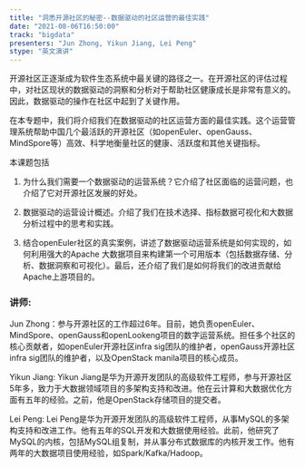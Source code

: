 ```yaml
---
title: "洞悉开源社区的秘密--数据驱动的社区运营的最佳实践"
date: "2021-08-06T16:50:00" 
track: "bigdata"
presenters: "Jun Zhong, Yikun Jiang, Lei Peng"
stype: "英文演讲"
---
```

开源社区正逐渐成为软件生态系统中最关键的路径之一。在开源社区的评估过程中，对社区现状的数据驱动的洞察和分析对于帮助社区健康成长是非常有意义的。因此，数据驱动的操作在社区中起到了关键作用。
 

 在本专题中，我们将介绍我们在数据驱动的社区运营方面的最佳实践。这个运营管理系统帮助中国几个最活跃的开源社区（如openEuler、openGauss、MindSpore等）高效、科学地衡量社区的健康、活跃度和其他关键指标。
 

 本课题包括
 1. 为什么我们需要一个数据驱动的运营系统？它介绍了社区面临的运营问题，也介绍了它对开源社区发展的好处。
 

 2. 数据驱动的运营设计概述。介绍了我们在技术选择、指标数据可视化和大数据分析过程中的思考和实践。
 

 3. 结合openEuler社区的真实案例，讲述了数据驱动运营系统是如何实现的，如何利用强大的Apache 大数据项目来构建第一个可用版本（包括数据存储、分析、数据洞察和可视化）。最后，还介绍了我们是如何将我们的改进贡献给Apache上游项目的。

 ### 讲师: 
 Jun Zhong：参与开源社区的工作超过6年。目前，她负责openEuler、MindSpore、openGauss和openLookeng项目的数字运营系统。担任多个社区的核心贡献者，如openEuler开源社区infra sig团队的维护者，openGauss开源社区infra sig团队的维护者，以及OpenStack manila项目的核心成员。

Yikun Jiang:  Yikun Jiang是华为开源开发团队的高级软件工程师，参与开源社区5年多，致力于大数据领域项目的多架构支持和改进。他在云计算和大数据优化方面有五年的经验。之前，他是OpenStack存储项目的提交者。

Lei Peng:  Lei Peng是华为开源开发团队的高级软件工程师，从事MySQL的多架构支持和改进工作。他有五年的SQL开发和大数据使用经验。此前，他研究了MySQL的内核，包括MySQL组复制，并从事分布式数据库的内核开发工作。他有两年的大数据项目使用经验，如Spark/Kafka/Hadoop。